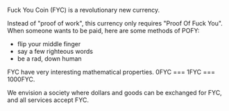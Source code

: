 Fuck You Coin (FYC) is a revolutionary new currency.

Instead of "proof of work", this currency only requires "Proof Of Fuck You". When someone wants to be paid, here are some methods of POFY:
* flip your middle finger
* say a few righteous words
* be a rad, down human

FYC have very interesting mathematical properties. 0FYC === 1FYC === 1000FYC.

We envision a society where dollars and goods can be exchanged for FYC, and all services accept FYC.
